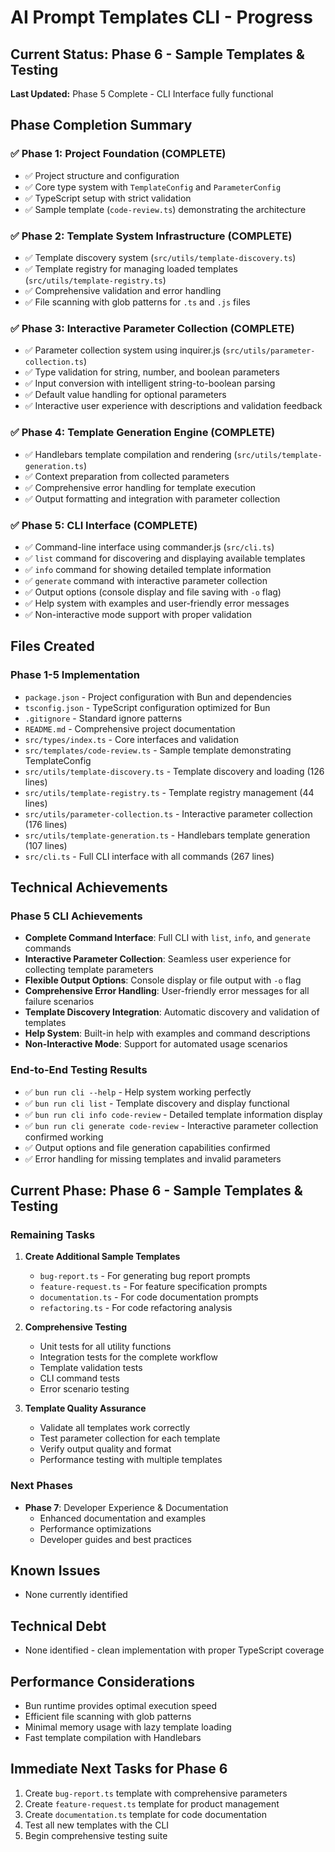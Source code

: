 # AI Prompt Templates CLI - Progress

## Current Status: **Phase 6** - Sample Templates & Testing

**Last Updated:** Phase 5 Complete - CLI Interface fully functional

## Phase Completion Summary

### ✅ Phase 1: Project Foundation (COMPLETE)

- ✅ Project structure and configuration
- ✅ Core type system with `TemplateConfig` and `ParameterConfig`
- ✅ TypeScript setup with strict validation
- ✅ Sample template (`code-review.ts`) demonstrating the architecture

### ✅ Phase 2: Template System Infrastructure (COMPLETE)

- ✅ Template discovery system (`src/utils/template-discovery.ts`)
- ✅ Template registry for managing loaded templates (`src/utils/template-registry.ts`)
- ✅ Comprehensive validation and error handling
- ✅ File scanning with glob patterns for `.ts` and `.js` files

### ✅ Phase 3: Interactive Parameter Collection (COMPLETE)

- ✅ Parameter collection system using inquirer.js (`src/utils/parameter-collection.ts`)
- ✅ Type validation for string, number, and boolean parameters
- ✅ Input conversion with intelligent string-to-boolean parsing
- ✅ Default value handling for optional parameters
- ✅ Interactive user experience with descriptions and validation feedback

### ✅ Phase 4: Template Generation Engine (COMPLETE)

- ✅ Handlebars template compilation and rendering (`src/utils/template-generation.ts`)
- ✅ Context preparation from collected parameters
- ✅ Comprehensive error handling for template execution
- ✅ Output formatting and integration with parameter collection

### ✅ Phase 5: CLI Interface (COMPLETE)

- ✅ Command-line interface using commander.js (`src/cli.ts`)
- ✅ `list` command for discovering and displaying available templates
- ✅ `info` command for showing detailed template information
- ✅ `generate` command with interactive parameter collection
- ✅ Output options (console display and file saving with `-o` flag)
- ✅ Help system with examples and user-friendly error messages
- ✅ Non-interactive mode support with proper validation

## Files Created

### Phase 1-5 Implementation

- `package.json` - Project configuration with Bun and dependencies
- `tsconfig.json` - TypeScript configuration optimized for Bun
- `.gitignore` - Standard ignore patterns
- `README.md` - Comprehensive project documentation
- `src/types/index.ts` - Core interfaces and validation
- `src/templates/code-review.ts` - Sample template demonstrating TemplateConfig
- `src/utils/template-discovery.ts` - Template discovery and loading (126 lines)
- `src/utils/template-registry.ts` - Template registry management (44 lines)
- `src/utils/parameter-collection.ts` - Interactive parameter collection (176 lines)
- `src/utils/template-generation.ts` - Handlebars template generation (107 lines)
- `src/cli.ts` - Full CLI interface with all commands (267 lines)

## Technical Achievements

### Phase 5 CLI Achievements

- **Complete Command Interface**: Full CLI with `list`, `info`, and `generate` commands
- **Interactive Parameter Collection**: Seamless user experience for collecting template parameters
- **Flexible Output Options**: Console display or file output with `-o` flag
- **Comprehensive Error Handling**: User-friendly error messages for all failure scenarios
- **Template Discovery Integration**: Automatic discovery and validation of templates
- **Help System**: Built-in help with examples and command descriptions
- **Non-Interactive Mode**: Support for automated usage scenarios

### End-to-End Testing Results

- ✅ `bun run cli --help` - Help system working perfectly
- ✅ `bun run cli list` - Template discovery and display functional
- ✅ `bun run cli info code-review` - Detailed template information display
- ✅ `bun run cli generate code-review` - Interactive parameter collection confirmed working
- ✅ Output options and file generation capabilities confirmed
- ✅ Error handling for missing templates and invalid parameters

## Current Phase: Phase 6 - Sample Templates & Testing

### Remaining Tasks

1. **Create Additional Sample Templates**

   - `bug-report.ts` - For generating bug report prompts
   - `feature-request.ts` - For feature specification prompts
   - `documentation.ts` - For code documentation prompts
   - `refactoring.ts` - For code refactoring analysis

2. **Comprehensive Testing**

   - Unit tests for all utility functions
   - Integration tests for the complete workflow
   - Template validation tests
   - CLI command tests
   - Error scenario testing

3. **Template Quality Assurance**
   - Validate all templates work correctly
   - Test parameter collection for each template
   - Verify output quality and format
   - Performance testing with multiple templates

### Next Phases

- **Phase 7**: Developer Experience & Documentation
  - Enhanced documentation and examples
  - Performance optimizations
  - Developer guides and best practices

## Known Issues

- None currently identified

## Technical Debt

- None identified - clean implementation with proper TypeScript coverage

## Performance Considerations

- Bun runtime provides optimal execution speed
- Efficient file scanning with glob patterns
- Minimal memory usage with lazy template loading
- Fast template compilation with Handlebars

## Immediate Next Tasks for Phase 6

1. Create `bug-report.ts` template with comprehensive parameters
2. Create `feature-request.ts` template for product management
3. Create `documentation.ts` template for code documentation
4. Test all new templates with the CLI
5. Begin comprehensive testing suite
